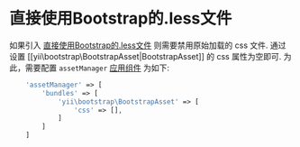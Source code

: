 直接使用Bootstrap的.less文件
=======================================

如果引入 [直接使用Bootstrap的.less文件](https://getbootstrap.com/docs/3.4/customize/)
则需要禁用原始加载的 css 文件.
通过设置 [[yii\bootstrap\BootstrapAsset|BootstrapAsset]] 的 css 属性为空即可.
为此，需要配置 `assetManager` [应用组件](https://github.com/yiisoft/yii2/blob/master/docs/guide/structure-application-components.md) 为如下:

```php
    'assetManager' => [
        'bundles' => [
            'yii\bootstrap\BootstrapAsset' => [
                'css' => [],
            ]
        ]
    ]
```
